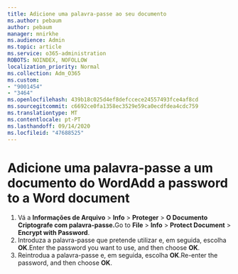 ```yaml
---
title: Adicione uma palavra-passe ao seu documento
ms.author: pebaum
author: pebaum
manager: mnirkhe
ms.audience: Admin
ms.topic: article
ms.service: o365-administration
ROBOTS: NOINDEX, NOFOLLOW
localization_priority: Normal
ms.collection: Adm_O365
ms.custom:
- "9001454"
- "3464"
ms.openlocfilehash: 439b18c025d4ef8defccece24557493fce4af8cd
ms.sourcegitcommit: c6692ce0fa1358ec3529e59ca0ecdfdea4cdc759
ms.translationtype: MT
ms.contentlocale: pt-PT
ms.lasthandoff: 09/14/2020
ms.locfileid: "47688525"
---
```

# <a name="add-a-password-to-a-word-document"></a><span data-ttu-id="12c47-102">Adicione uma palavra-passe a um documento do Word</span><span class="sxs-lookup"><span data-stu-id="12c47-102">Add a password to a Word document</span></span>

1. <span data-ttu-id="12c47-103">Vá a **Informações de Arquivo**  >  **Info**  >  **Proteger**  >  **O Documento Criptografe com palavra-passe.**</span><span class="sxs-lookup"><span data-stu-id="12c47-103">Go to **File** > **Info** > **Protect Document** > **Encrypt with Password**.</span></span>
2. <span data-ttu-id="12c47-104">Introduza a palavra-passe que pretende utilizar e, em seguida, escolha **OK**.</span><span class="sxs-lookup"><span data-stu-id="12c47-104">Enter the password you want to use, and then choose **OK**.</span></span>
3. <span data-ttu-id="12c47-105">Reintrodua a palavra-passe e, em seguida, escolha **OK**.</span><span class="sxs-lookup"><span data-stu-id="12c47-105">Re-enter the password, and then choose **OK**.</span></span>